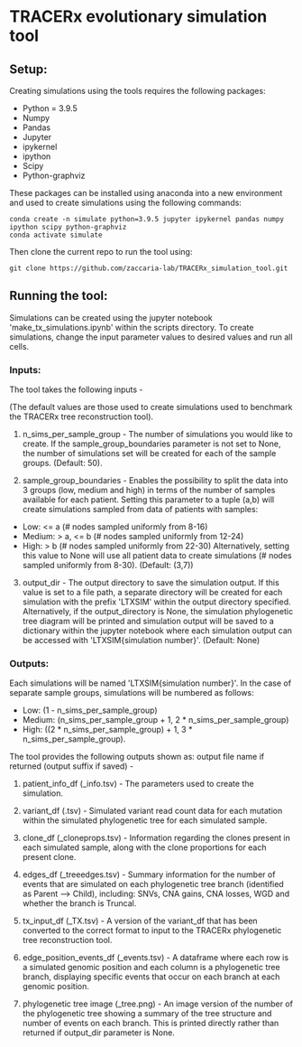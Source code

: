 # TRACERx evolutionary simulation tool


## Setup:
Creating simulations using the tools requires the following packages:

- Python = 3.9.5
- Numpy
- Pandas
- Jupyter 
- ipykernel
- ipython 
- Scipy 
- Python-graphviz 

These packages can be installed using anaconda into a new environment and used to create simulations using the following commands:

```shell 
conda create -n simulate python=3.9.5 jupyter ipykernel pandas numpy ipython scipy python-graphviz
conda activate simulate
```

Then clone the current repo to run the tool using:

```shell
git clone https://github.com/zaccaria-lab/TRACERx_simulation_tool.git
```
## Running the tool:

Simulations can be created using the jupyter notebook 'make_tx_simulations.ipynb' within the scripts directory.
To create simulations, change the input parameter values to desired values and run all cells.


### Inputs:
The tool takes the following inputs -

(The default values are those used to create simulations used to benchmark the TRACERx tree reconstruction tool).

1. n_sims_per_sample_group - The number of simulations you would like to create. If the sample_group_boundaries parameter is not set to None, the number of simulations set will be created for each of the sample groups. (Default: 50). 

2. sample_group_boundaries - Enables the possibility to split the data into 3 groups (low, medium and high) in terms of the number of samples available for each patient. Setting this parameter to a tuple (a,b) will create simulations sampled from data of patients with samples:
- Low: <= a (# nodes sampled uniformly from 8-16)
- Medium: > a, <= b (# nodes sampled uniformly from 12-24)
- High: > b (# nodes sampled uniformly from 22-30)
Alternatively, setting this value to None will use all patient data to create simulations (# nodes sampled uniformly from 8-30). (Default: (3,7))

3. output_dir - The output directory to save the simulation output. If this value is set to a file path, a separate directory will be created for each simulation with the prefix 'LTXSIM' within the output directory specified. Alternatively, if the output_directory is None, the simulation phylogenetic tree diagram will be printed and simulation output will be saved to a dictionary within the jupyter notebook where each simulation output can be accessed with 'LTXSIM{simulation number}'. (Default: None)


### Outputs:

Each simulations will be named 'LTXSIM{simulation number}'. In the case of separate sample groups, simulations will be numbered as follows: 
 - Low: (1 - n_sims_per_sample_group)
 - Medium: (n_sims_per_sample_group + 1, 2 * n_sims_per_sample_group)
 - High: ((2 * n_sims_per_sample_group) + 1, 3 * n_sims_per_sample_group).


The tool provides the following outputs shown as: output file name if returned (output suffix if saved) -

1. patient_info_df (_info.tsv) - The parameters used to create the simulation.

2. variant_df (.tsv) - Simulated variant read count data for each mutation within the simulated phylogenetic tree for each simulated sample.

3. clone_df (_cloneprops.tsv) - Information regarding the clones present in each simulated sample, along with the clone proportions for each present clone.

4. edges_df (_treeedges.tsv) - Summary information for the number of events that are simulated on each phylogenetic tree branch (identified as Parent --> Child), including: SNVs, CNA gains, CNA losses, WGD and whether the branch is Truncal.

5. tx_input_df (_TX.tsv) - A version of the variant_df that has been converted to the correct format to input to the TRACERx phylogenetic tree reconstruction tool.

6. edge_position_events_df (_events.tsv) - A dataframe where each row is a simulated genomic position and each column is a phylogenetic tree branch, displaying specific events that occur on each branch at each genomic position. 

7. phylogenetic tree image (_tree.png) - An image version of the number of the phylogenetic tree showing a summary of the tree structure and number of events on each branch. This is printed directly rather than returned if output_dir parameter is None.

